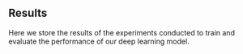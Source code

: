 ## Results

Here we store the results of the experiments conducted to train and evaluate the performance of our deep learning model.